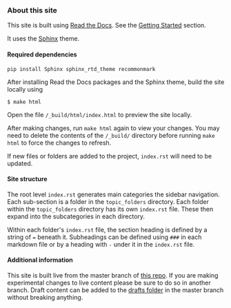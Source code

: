 ### About this site

This site is built using [Read the Docs](https://github.com/rtfd/sphinx_rtd_theme).  See the [Getting Started](https://docs.readthedocs.io/en/latest/getting_started.html) section.

It uses the [Sphinx](https://github.com/rtfd/sphinx_rtd_theme) theme.

#### Required dependencies
```
pip install Sphinx sphinx_rtd_theme recommonmark
```

After installing Read the Docs packages and the Sphinx theme, build the site locally using

`$ make html`

Open the file `/_build/html/index.html` to preview the site locally.

After making changes, run `make html` again to view your changes.  You may need to delete the contents of the `/_build/`  directory before running `make html` to force the changes to refresh.

If new files or folders are added to the project, `index.rst` will need to be updated.

#### Site structure

The root level `index.rst` generates main categories the sidebar navigation.  Each sub-section is a folder in the `topic_folders` directory. Each folder within the `topic_folders` directory has its own `index.rst` file. These then expand into the subcategories in each directory.

Within each folder's `index.rst` file, the section heading is defined by a string of  `=` beneath it. Subheadings can be defined using `###` in each markdown file or by a heading with `-` under it in the `index.rst` file.


#### Additional information
This site is built live from the master branch of [this repo](https://github.com/carpentries/usersguides/).  If you are making experimental changes to live content please be sure to do so in another branch. Draft content can be added to the [drafts folder](https://github.com/carpentries/usersguides/tree/master/drafts) in the master branch without breaking anything.





